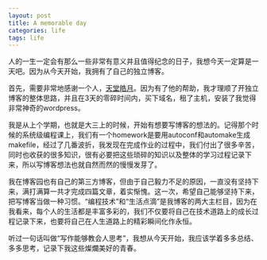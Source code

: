 ```yaml
---
layout: post
title: A memorable day
categories: life
tags: life
---
```


人的一生一定会有那么一些非常有意义并且值得纪念的日子，我想今天一定算是一天吧。因为从今天开始，我拥有了自己的独立博客。

首先，需要非常地感谢一个人，[天堂皓月](http://hackecho.com/)。因为有了他的帮助，我才理顺了开独立博客的整体思路，并且在3天的零碎时间内，买下域名，租了主机，安装了我觉得非常神奇的wordpress。

我是从上个学期，也就是大三上的时候，开始有想要写博客的想法的。记得那个时候的系统级编程课上，我们有一个homework是要用autoconf和automake生成makefile，经过了几番波折，我发现在完成作业的过程中，我们付出了很多辛苦，同时也收获的很多知识，很有必要把这些琐碎的知识以及整体的学习过程记录下来，所以写博客想法也就自然而然的慢慢发芽了。

我在博客园也有自己的第三方博客，但由于自己毅力不足的原因，一直没有坚持下来，满打满算一共才完成四篇文章，着实惭愧。这一次，希望自己能够坚持下来，把写博客当做一种习惯。“编程技术”和“生活点滴”是我博客的两大主栏目，因为在我看来，每个人的生活都是丰富多彩的，我们不仅要将自己在技术道路上的成长过程记录下来，也要将自己在人生道路上的精彩瞬间化作永恒。

听过一句话叫做“写作能够教会人思考”，我想从今天开始，我应该学着多多总结、多多思考，记录下我这些燦爛美好的青春。

